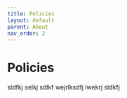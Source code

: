 ```yaml
---
title: Policies
layout: default
parent: About
nav_order: 2
---
```


# Policies

sldfkj selkj sdlkf wejrlksdfj lwekrj sldkfj 